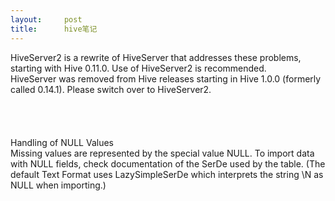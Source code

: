 ```yaml
---
layout:     post
title:      hive笔记
---
```

<div id="article_content" class="article_content clearfix csdn-tracking-statistics" data-pid="blog" data-mod="popu_307" data-dsm="post">
								            <link rel="stylesheet" href="https://csdnimg.cn/release/phoenix/template/css/ck_htmledit_views-f76675cdea.css">
						<div class="htmledit_views" id="content_views">
                
HiveServer2 is a rewrite of HiveServer that addresses these problems, starting with Hive 0.11.0. Use of HiveServer2 is recommended.<br>
HiveServer was removed from Hive releases starting in Hive 1.0.0 (formerly called 0.14.1). Please switch over to HiveServer2.<br><br><br><br><br>
Handling of NULL Values<br>
Missing values are represented by the special value NULL. To import data with NULL fields, check documentation of the SerDe used by the table. (The default Text Format uses LazySimpleSerDe which interprets the string \N as NULL when importing.)
            </div>
                </div>